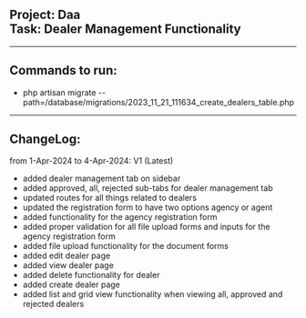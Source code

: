 <h2>Project: Daa<br>Task: Dealer Management Functionality</h2>
<hr>
<h2>Commands to run:</h2>
<ul>
    <li>php artisan migrate --path=/database/migrations/2023_11_21_111634_create_dealers_table.php</li>
</ul>
<hr>
<h2>ChangeLog:</h2>
<p>from 1-Apr-2024 to 4-Apr-2024: V1 (Latest)</p>
<ul>
    <li>added dealer management tab on sidebar</li>
    <li>added approved, all, rejected sub-tabs for dealer management tab</li>
    <li>updated routes for all things related to dealers</li>
    <li>updated the registration form to have two options agency or agent</li>
    <li>added functionality for the agency registration form</li>
    <li>added proper validation for all file upload forms and inputs for the agency registration form</li>
    <li>added file upload functionality for the document forms</li>
    <li>added edit dealer page</li>
    <li>added view dealer page</li>
    <li>added delete functionality for dealer</li>
    <li>added create dealer page</li>
    <li>added list and grid view functionality when viewing all, approved and rejected dealers</li>
</ul>